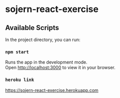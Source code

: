 # sojern-react-exercise

## Available Scripts

In the project directory, you can run:

### `npm start`

Runs the app in the development mode.\
Open [http://localhost:3000](http://localhost:3000) to view it in your browser.


### `heroku link`
https://sojern-react-exercise.herokuapp.com
